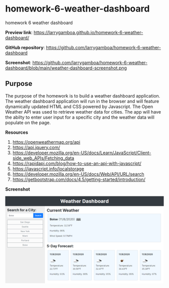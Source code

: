 # homework-6-weather-dashboard
homework 6 weather dashboard

**Preview link**: https://larrygamboa.github.io/homework-6-weather-dashboard/

**GitHub repository**: https://github.com/larrygamboa/homework-6-weather-dashboard

**Screenshot**: https://github.com/larrygamboa/homework-6-weather-dashboard/blob/main/weather-dashboard-screenshot.png


## Purpose

The purpose of the homework is to build a weather dashboard application. The weather dashboard application will run in the browser and will feature dynamically updated HTML and CSS powered by Javascript. The Open Weather API was used to retrieve weather data for cities. The app will have the abilty to enter user input for a specific city and the weather data will populate on the page.


**Resources**

1) https://openweathermap.org/api
2) https://api.jquery.com/
3) https://developer.mozilla.org/en-US/docs/Learn/JavaScript/Client-side_web_APIs/Fetching_data
4) https://rapidapi.com/blog/how-to-use-an-api-with-javascript/
5) https://javascript.info/localstorage
6) https://developer.mozilla.org/en-US/docs/Web/API/URL/search
7) https://getbootstrap.com/docs/4.5/getting-started/introduction/


**Screenshot**

![alt text](https://github.com/larrygamboa/homework-6-weather-dashboard/blob/main/weather-dashboard-screenshot.png)